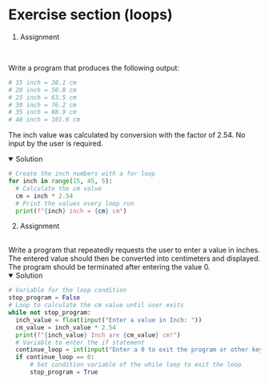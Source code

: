 # Exercise section (loops)

1. Assignment
<br>

Write a program that produces the following output:

```python
# 15 inch = 38.1 cm
# 20 inch = 50.8 cm
# 25 inch = 63.5 cm
# 30 inch = 76.2 cm
# 35 inch = 88.9 cm
# 40 inch = 101.6 cm
```

The inch value was calculated by conversion with the factor of 2.54. No input by the user is required.

<details open>
<summary>Solution</summary>

  ```python
  # Create the inch numbers with a for loop
for inch in range(15, 45, 5):
    # Calculate the cm value
    cm = inch * 2.54
    # Print the values every loop run
    print(f"{inch} inch = {cm} cm")
 ``` 
  
</details>

2. Assignment
<br>
Write a program that repeatedly requests the user to enter a value in inches. The entered value should then be converted into centimeters and displayed. The program should be terminated after entering the value 0.

<details open>
<summary>Solution</summary>

  ```python
# Variable for the loop condition
stop_program = False
# Loop to calculate the cm value until user exits
while not stop_program:
    inch_value = float(input("Enter a value in Inch: "))
    cm_value = inch_value * 2.54
    print(f"{inch_value} Inch are {cm_value} cm!")
    # Variable to enter the if statement
    continue_loop = int(input("Enter a 0 to exit the program or other key to continue: "))
    if continue_loop == 0:
        # Set condition variable of the while loop to exit the loop
        stop_program = True

 ``` 
  
</details>
